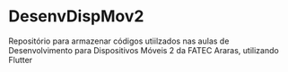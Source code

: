 # DesenvDispMov2
Repositório para armazenar códigos utiilzados nas aulas de Desenvolvimento para Dispositivos Móveis 2 da FATEC Araras, utilizando Flutter
